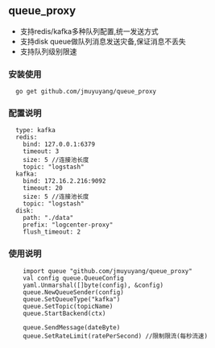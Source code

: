 ## queue_proxy

- 支持redis/kafka多种队列配置,统一发送方式
- 支持disk queue做队列消息发送灾备,保证消息不丢失
- 支持队列级别限速

### 安装使用
```
  go get github.com/jmuyuyang/queue_proxy
```

### 配置说明
```
  type: kafka
  redis:
    bind: 127.0.0.1:6379
    timeout: 3
    size: 5 //连接池长度
    topic: "logstash"
  kafka:
    bind: 172.16.2.216:9092
    timeout: 20
    size: 5 //连接池长度
    topic: "logstash"
  disk:
    path: "./data"
    prefix: "logcenter-proxy"
    flush_timeout: 2
```

### 使用说明
```
    import queue "github.com/jmuyuyang/queue_proxy"
    val config queue.QueueConfig
    yaml.Unmarshal([]byte(config), &config)
    queue.NewQueueSender(config)
    queue.SetQueueType("kafka")
    queue.SetTopic(topicName)
    queue.StartBackend(ctx)

    queue.SendMessage(dateByte)
    queue.SetRateLimit(ratePerSecond) //限制限流(每秒流速)
```
